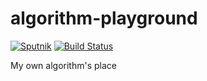 # algorithm-playground

[![Sputnik](https://sputnik.ci/conf/badge)](https://sputnik.ci/app#/builds/kraluk/algorithm-playground) [![Build Status](https://travis-ci.org/kraluk/algorithm-playground.svg?branch=master)](https://travis-ci.org/kraluk/algorithm-playground)

My own algorithm's place
